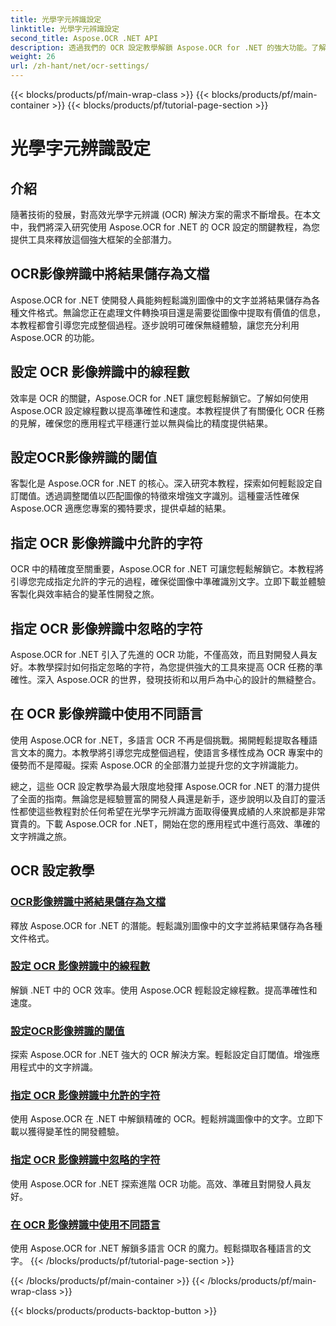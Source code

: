 ```yaml
---
title: 光學字元辨識設定
linktitle: 光學字元辨識設定
second_title: Aspose.OCR .NET API
description: 透過我們的 OCR 設定教學解鎖 Aspose.OCR for .NET 的強大功能。了解如何提高圖像中文字辨識的準確性、速度和客製化。
weight: 26
url: /zh-hant/net/ocr-settings/
---
```


{{< blocks/products/pf/main-wrap-class >}}
{{< blocks/products/pf/main-container >}}
{{< blocks/products/pf/tutorial-page-section >}}

# 光學字元辨識設定


## 介紹

隨著技術的發展，對高效光學字元辨識 (OCR) 解決方案的需求不斷增長。在本文中，我們將深入研究使用 Aspose.OCR for .NET 的 OCR 設定的關鍵教程，為您提供工具來釋放這個強大框架的全部潛力。

## OCR影像辨識中將結果儲存為文檔

Aspose.OCR for .NET 使開發人員能夠輕鬆識別圖像中的文字並將結果儲存為各種文件格式。無論您正在處理文件轉換項目還是需要從圖像中提取有價值的信息，本教程都會引導您完成整個過程。逐步說明可確保無縫體驗，讓您充分利用 Aspose.OCR 的功能。

## 設定 OCR 影像辨識中的線程數

效率是 OCR 的關鍵，Aspose.OCR for .NET 讓您輕鬆解鎖它。了解如何使用 Aspose.OCR 設定線程數以提高準確性和速度。本教程提供了有關優化 OCR 任務的見解，確保您的應用程式平穩運行並以無與倫比的精度提供結果。

## 設定OCR影像辨識的閾值

客製化是 Aspose.OCR for .NET 的核心。深入研究本教程，探索如何輕鬆設定自訂閾值。透過調整閾值以匹配圖像的特徵來增強文字識別。這種靈活性確保 Aspose.OCR 適應您專案的獨特要求，提供卓越的結果。

## 指定 OCR 影像辨識中允許的字符

OCR 中的精確度至關重要，Aspose.OCR for .NET 可讓您輕鬆解鎖它。本教程將引導您完成指定允許的字元的過程，確保從圖像中準確識別文字。立即下載並體驗客製化與效率結合的變革性開發之旅。

## 指定 OCR 影像辨識中忽略的字符

Aspose.OCR for .NET 引入了先進的 OCR 功能，不僅高效，而且對開發人員友好。本教學探討如何指定忽略的字符，為您提供強大的工具來提高 OCR 任務的準確性。深入 Aspose.OCR 的世界，發現技術和以用戶為中心的設計的無縫整合。

## 在 OCR 影像辨識中使用不同語言

使用 Aspose.OCR for .NET，多語言 OCR 不再是個挑戰。揭開輕鬆提取各種語言文本的魔力。本教學將引導您完成整個過程，使語言多樣性成為 OCR 專案中的優勢而不是障礙。探索 Aspose.OCR 的全部潛力並提升您的文字辨識能力。

總之，這些 OCR 設定教學為最大限度地發揮 Aspose.OCR for .NET 的潛力提供了全面的指南。無論您是經驗豐富的開發人員還是新手，逐步說明以及自訂的靈活性都使這些教程對於任何希望在光學字元辨識方面取得優異成績的人來說都是非常寶貴的。下載 Aspose.OCR for .NET，開始在您的應用程式中進行高效、準確的文字辨識之旅。
## OCR 設定教學
### [OCR影像辨識中將結果儲存為文檔](./save-result-as-document/)
釋放 Aspose.OCR for .NET 的潛能。輕鬆識別圖像中的文字並將結果儲存為各種文件格式。
### [設定 OCR 影像辨識中的線程數](./set-threads-count/)
解鎖 .NET 中的 OCR 效率。使用 Aspose.OCR 輕鬆設定線程數。提高準確性和速度。
### [設定OCR影像辨識的閾值](./set-threshold-value/)
探索 Aspose.OCR for .NET 強大的 OCR 解決方案。輕鬆設定自訂閾值。增強應用程式中的文字辨識。
### [指定 OCR 影像辨識中允許的字符](./specify-allowed-characters/)
使用 Aspose.OCR 在 .NET 中解鎖精確的 OCR。輕鬆辨識圖像中的文字。立即下載以獲得變革性的開發體驗。
### [指定 OCR 影像辨識中忽略的字符](./specify-ignored-characters/)
使用 Aspose.OCR for .NET 探索進階 OCR 功能。高效、準確且對開發人員友好。
### [在 OCR 影像辨識中使用不同語言](./working-with-different-languages/)
使用 Aspose.OCR for .NET 解鎖多語言 OCR 的魔力。輕鬆擷取各種語言的文字。
{{< /blocks/products/pf/tutorial-page-section >}}

{{< /blocks/products/pf/main-container >}}
{{< /blocks/products/pf/main-wrap-class >}}

{{< blocks/products/products-backtop-button >}}
